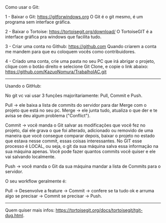 ﻿Como usar o Git:

1 - Baixar o Git:
https://gitforwindows.org
O Git é o git mesmo, é um programa sem interface gráfica.

2 -  Baixar o Tortoise:
https://tortoisegit.org/download/
O TortoiseGIT é a interface gráfica pra windows que facilita tudo.

3 - Criar uma conta no Github:
https://github.com
Quando criarem a conta me mandem para que eu coloquem vocês como contribuidores.

4 - Criado uma conta, crie uma pasta no seu PC que irá abrigar o projeto,
clique com o botão direito e selecione Git Clone, e copie o link abaixo:
https://github.com/KazuoNomura/TrabalhoIAC.git

-----------------------------------------------------------------
Usando o GitHub:

No git vc vai usar 3 funções majoritariamente: Pull, Commit e Push.

Pull -> ele baixa a lista de commits do servidor para dar Merge com o projeto que está no seu pc.
Merge -> ele junta tudo, atualiza o que der e te avisa se deu algum problema ("Conflict").

Commit -> você manda o Git salvar as modificações que você fez no projeto, dai ele grava o que foi alterado, 
adicionado ou removido de uma maneira que você consegue comparar depois, baixar o projeto no estado que estava nesse commit, essas coisas interessantes. 
No GIT esse processo é LOCAL, ou seja, o git da sua máquina salva essa informação na sua máquina apenas. Você pode fazer quantos commits você quiser e ele vai salvando localmente.

Push -> você manda o Git da sua máquina mandar a lista de Commits para o servidor.

O seu workflow geralmente é:

Pull -> Desenvolve a feature -> Commit -> confere se ta tudo ok e arruma algo se precisar -> Commit se precisar -> Push.

-----------------------------------------------------------------
Quem quiser mais infos: https://tortoisegit.org/docs/tortoisegit/tgit-dug.html.